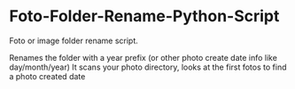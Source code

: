 # Foto-Folder-Rename-Python-Script
Foto or image folder rename script.

Renames the folder with a year prefix (or other photo create date info like day/month/year) 
 It scans your photo directory, looks at the first fotos to find a photo created date  
